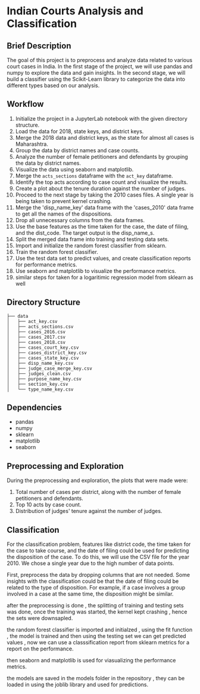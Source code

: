 # Indian Courts Analysis and Classification

## Brief Description

The goal of this project is to preprocess and analyze data related to various court cases in India. In the first stage of the project, we will use pandas and numpy to explore the data and gain insights. In the second stage, we will build a classifier using the Scikit-Learn library to categorize the data into different types based on our analysis.

## Workflow

1. Initialize the project in a JupyterLab notebook with the given directory structure.
2. Load the data for 2018, state keys, and district keys.
3. Merge the 2018 data and district keys, as the state for almost all cases is Maharashtra.
4. Group the data by district names and case counts.
5. Analyze the number of female petitioners and defendants by grouping the data by district names.
6. Visualize the data using seaborn and matplotlib.
7. Merge the `acts_sections` dataframe with the `act_key` dataframe.
8. Identify the top acts according to case count and visualize the results.
9. Create a plot about the tenure duration against the number of judges.
10. Proceed to the next stage by taking the 2010 cases files. A single year is being taken to prevent kernel crashing.
11. Merge the 'disp_name_key' data frame with the 'cases_2010' data frame to get all the names of the dispositions.
12. Drop all unnecessary columns from the data frames.
13. Use the base features as the time taken for the case, the date of filing, and the dist_code. The target output is the disp_name_s.
14. Split the merged data frame into training and testing data sets.
15. Import and initialize the random forest classifier from sklearn.
16. Train the random forest classifier.
17. Use the test data set to predict values, and create classification reports for performance metrics.
18. Use seaborn and matplotlib to visualize the performance metrics.
19. similar steps for taken for a logaritimic regression model from sklearn as well

## Directory Structure

    ├── data
    │   ├── act_key.csv
    │   ├── acts_sections.csv
    │   ├── cases_2016.csv
    │   ├── cases_2017.csv
    │   ├── cases_2018.csv
    │   ├── cases_court_key.csv
    │   ├── cases_district_key.csv
    │   ├── cases_state_key.csv
    │   ├── disp_name_key.csv
    │   ├── judge_case_merge_key.csv
    │   ├── judges_clean.csv
    │   ├── purpose_name_key.csv
    │   ├── section_key.csv
    │   └── type_name_key.csv

## Dependencies

- pandas
- numpy
- sklearn
- matplotlib
- seaborn

## Preprocessing and Exploration

During the preprocessing and exploration, the plots that were made were:
1. Total number of cases per district, along with the number of female petitioners and defendants.
2. Top 10 acts by case count.
3. Distribution of judges' tenure against the number of judges.

## Classification

For the classification problem, features like district code, the time taken for the case to take course, and the date of filing could be used for predicting the disposition of the case. To do this, we will use the CSV file for the year 2010. We chose a single year due to the high number of data points.

First, preprocess the data by dropping columns that are not needed. Some insights with the classification could be that the date of filing could be related to the type of disposition. For example, if a case involves a group involved in a case at the same time, the disposition might be similar.

after the preprocessing is done , the splitting of training and testing sets was done, once the training was started, the kernel kept crashing , hence
the sets were downsapled.

the random forest classifier is imported and initialzed , using the fit function , the model is trained and then using the testing set we can get predicted values , now we can use a classsification report from sklearn metrics for a report on the performance.

then seaborn and matplotlib is used for viasualizing the performance metrics.

the models are saved in the models folder in the repository , they can be loaded in using the joblib library and used for predictions.


